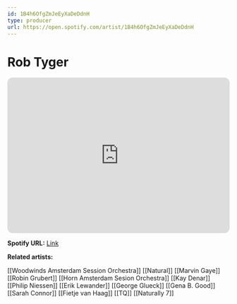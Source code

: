 ```yaml
---
id: 1B4h6OfgZmJeEyXaDeDdnH
type: producer
url: https://open.spotify.com/artist/1B4h6OfgZmJeEyXaDeDdnH
---
```

# Rob Tyger

<iframe style="border-radius:12px" src="https://open.spotify.com/embed/artist/1B4h6OfgZmJeEyXaDeDdnH" width="100%" height="352" frameBorder="0" allowfullscreen="" allow="autoplay; clipboard-write; encrypted-media; fullscreen; picture-in-picture" loading="lazy"></iframe>

**Spotify URL:** [Link](https://open.spotify.com/artist/1B4h6OfgZmJeEyXaDeDdnH)

**Related artists:**

[[Woodwinds Amsterdam Session Orchestra]]
[[Natural]]
[[Marvin Gaye]]
[[Robin Grubert]]
[[Horn Amsterdam Sesion Orchestra]]
[[Kay Denar]]
[[Philip Niessen]]
[[Erik Lewander]]
[[George Glueck]]
[[Gena B. Good]]
[[Sarah Connor]]
[[Fietje van Haag]]
[[TQ]]
[[Naturally 7]]
